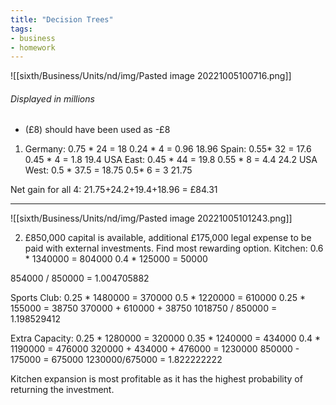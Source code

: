 ```yaml
---
title: "Decision Trees"
tags:
- business
- homework
---
```


![[sixth/Business/Units/nd/img/Pasted image 20221005100716.png]]

###### Displayed in millions

 - (£8) should have been used as -£8
1) Germany:
	0.75 * 24 = 18
	0.24 * 4  = 0.96
	18.96
	Spain:
	0.55* 32 = 17.6
	0.45 * 4 = 1.8
	19.4
	USA East:
	0.45 * 44 = 19.8
	0.55 * 8 = 4.4
	24.2
	USA West:
	0.5 * 37.5 = 18.75
	0.5* 6 = 3
	21.75

Net gain for all 4: 21.75+24.2+19.4+18.96 = £84.31

---

![[sixth/Business/Units/nd/img/Pasted image 20221005101243.png]]

2) £850,000 capital is available, additional £175,000 legal expense to be paid with external investments. Find most rewarding option.
Kitchen:
0.6 * 1340000 = 804000
0.4 * 125000 =  50000

854000 / 850000 = 1.004705882

Sports Club:
0.25 * 1480000 = 370000
0.5 * 1220000 = 610000
0.25 * 155000 = 38750
370000 + 610000 + 38750
1018750 / 850000 = 1.198529412



Extra Capacity:
0.25 *  1280000 = 320000
0.35 * 1240000 = 434000
0.4 * 1190000 = 476000
320000 + 434000 + 476000 = 1230000
850000 - 175000 = 675000
1230000/675000 = 1.822222222

Kitchen expansion is most profitable as it has the highest probability of returning the investment.

‎‎